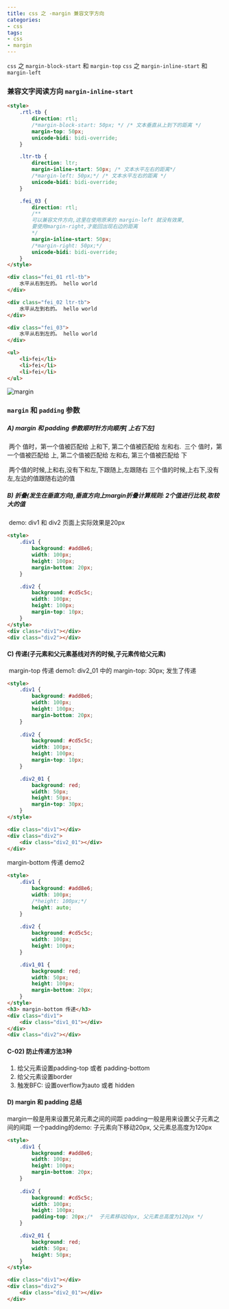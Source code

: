 ```yaml
---
title: css 之 -margin 兼容文字方向
categories: 
- css
tags:
- css
- margin
---
```

 `css` 之 `margin-block-start`  和 `margin-top`
 `css` 之 `margin-inline-start` 和 `margin-left`

### 兼容文字阅读方向 `margin-inline-start`

```html
<style>
    .rtl-tb {
        direction: rtl;
        /*margin-block-start: 50px; */ /* 文本垂直从上到下的距离 */
        margin-top: 50px;
        unicode-bidi: bidi-override;
    }

    .ltr-tb {
        direction: ltr;
        margin-inline-start: 50px; /* 文本水平左右的距离*/
        /*margin-left: 50px;*/ /* 文本水平左右的距离 */
        unicode-bidi: bidi-override;
    }

    .fei_03 {
        direction: rtl;
        /** 
        可以兼容文件方向,这里在使用原来的 margin-left 就没有效果,
        要使用margin-right,才能回出现右边的距离
        */
        margin-inline-start: 50px; 
        /*margin-right: 50px;*/
        unicode-bidi: bidi-override;
    }
</style>

<div class="fei_01 rtl-tb">
    水平从右到左的。 hello world
</div>

<div class="fei_02 ltr-tb">
    水平从左到右的。 hello world
</div>

<div class="fei_03">
    水平从右到左的。 hello world
</div>

<ul>
    <li>fei</li>
    <li>fei</li>
    <li>fei</li>
</ul>
```

![margin](/img/css/margin.png "margin")

### `margin` 和 `padding` 参数

##### A) margin 和 padding 参数顺时针方向顺序[ 上右下左]
​    两个 值时，第一个值被匹配给 上和下, 第二个值被匹配给 左和右. 
​    三个 值时，第一个值被匹配给 上, 第二个值被匹配给 左和右, 第三个值被匹配给 下

​    两个值的时候,上和右,没有下和左,下跟随上,左跟随右
​    三个值的时候,上右下,没有左,左边的值跟随右边的值

##### B) 折叠(发生在垂直方向),垂直方向上margin折叠计算规则: 2个值进行比较,取较大的值
​      demo: div1 和 div2 页面上实际效果是20px

```html
<style>
    .div1 {
        background: #add8e6;
        width: 100px;
        height: 100px;
        margin-bottom: 20px;
    }

    .div2 {
        background: #cd5c5c;
        width: 100px;
        height: 100px;
        margin-top: 10px;
    }
</style>
<div class="div1"></div>
<div class="div2"></div>
```
####  C) 传递(子元素和父元素基线对齐的时候,子元素传给父元素)
​               margin-top 传递 demo1: div2_01 中的  margin-top: 30px; 发生了传递

```html
<style>
    .div1 {
        background: #add8e6;
        width: 100px;
        height: 100px;
        margin-bottom: 20px;
    }
    
    .div2 {
        background: #cd5c5c;
        width: 100px;
        height: 100px;
        margin-top: 10px;
    }

    .div2_01 {
        background: red;
        width: 50px;
        height: 50px;
        margin-top: 30px;
    }
</style>

<div class="div1"></div>
<div class="div2">
    <div class="div2_01"></div>
</div>
```

margin-bottom 传递 demo2

```html
<style>
    .div1 {
        background: #add8e6;
        width: 100px;
        /*height: 100px;*/
        height: auto;
    }
    
    .div2 {
        background: #cd5c5c;
        width: 100px;
        height: 100px;
    }

    .div1_01 {
        background: red;
        width: 50px;
        height: 100px;
        margin-bottom: 20px;
    }
</style>
<h3> margin-bottom 传递</h3>
<div class="div1">
    <div class="div1_01"></div>
</div>
<div class="div2"></div>
```

#### C-02) 防止传递方法3种

 01) 给父元素设置padding-top 或者 padding-bottom
 02) 给父元素设置border
 03) 触发BFC: 设置overflow为auto 或者 hidden

####  D) margin 和 padding 总结

margin一般是用来设置兄弟元素之间的间距
padding一般是用来设置父子元素之间的间距
一个padding的demo:   子元素向下移动20px, 父元素总高度为120px

```html
<style>
    .div1 {
        background: #add8e6;
        width: 100px;
        height: 100px;
        margin-bottom: 20px;
    }
    
    .div2 {
        background: #cd5c5c;
        width: 100px;
        height: 100px;
        padding-top: 20px;/*  子元素移动20px, 父元素总高度为120px */
    }

    .div2_01 {
        background: red;
        width: 50px;
        height: 50px;
    }
</style>

<div class="div1"></div>
<div class="div2">
    <div class="div2_01"></div>
</div>
```































